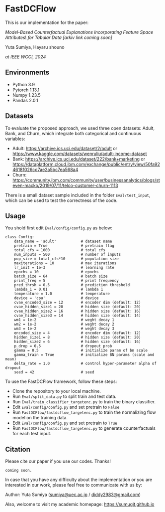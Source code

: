 # FastDCFlow
This is our implementation for the paper:

_Model-Based Counterfactual Explanations Incorporating Feature Space Attributes\\ for Tabular Data [arkiv link coming soon]_ 

Yuta Sumiya, Hayaru shouno

_at IEEE WCCI, 2024_

## Environments
- Python 3.9
- Pytorch 1.13.1
- Numpy 1.23.5
- Pandas 2.0.1

## Datasets
To evaluate the proposed approach, we used three open datasets: Adult, Bank, and Churn, which integrate both categorical and continuous variables:

- Adult: <https://archive.ics.uci.edu/dataset/2/adult> or <https://www.kaggle.com/datasets/wenruliu/adult-income-dataset>
- Bank: <https://archive.ics.uci.edu/dataset/222/bank+marketing> or <https://dataplatform.cloud.ibm.com/exchange/public/entry/view/50fa9246181026cd7ae2a5bc7ea568a4>
- Churn: <https://community.ibm.com/community/user/businessanalytics/blogs/steven-macko/2019/07/11/telco-customer-churn-1113>

There is a small dataset sample included in the folder `Eval/test_input`, which can be used to test the correctness of the code.

## Usage
You shold first edit `Eval/config/config.py` as below:
~~~~
class Config:
    data_name = 'adult'           # dataset name
    pretrain = True               # pretrain flag
    total_cfs = 1000              # total cfs
    num_inputs = 500              # number of inputs
    pop_size = total_cfs*10       # population size
    maxiterations = 10            # max iterations
    lr_init = 1e-3                # learning rate
    epochs = 10                   # epochs
    batch_size = 64               # batch size
    print_freq = 5                # print frequency
    pred_thrsh = 0.5              # prediction threshold
    lambda_1 = 0.01               # lambda 1
    temperature = 1.0             # temperature
    device = 'cpu'                # device
    cvae_encoded_size = 12        # encoder dim (default: 12)
    cvae_hidden_size1 = 20        # hidden size (default: 20)
    cvae_hidden_size2 = 16        # hidden size (default: 16)
    cvae_hidden_size3 = 14        # hidden size (default: 14)
    wm1 = 1e-2                    # weght decay 1
    wm2 = 1e-2                    # weght decay 2
    wm3 = 1e-2                    # weght decay 3
    encoded_size = 4              # encoder dim (default: 12)
    hidden_size1 = 8              # hidden size (default: 20)
    hidden_size2 = 6              # hidden size (default: 16)
    p_drop = 0.5                  # dropout prob
    gamma = 0.5                   # initialize param of bn scale
    gamma_train = True            # initialize BN params (scale and mean)
    delta_rate = 1.0              # control hyper-parameter alpha of dropout
    seed = 42                     # seed
~~~~

To use the FastDCFlow framework, follow these steps:
- Clone the repository to your local machine.
- Run `Eval/split_data.py` to split train and test data.
- Run `Eval/train_classifier_targetenc.py` to train the binary classifier.
- Edit `Eval/config/config.py` and set pretrain to `False`
- Run `FastDCFlow/fastdcflow_targetenc.py` to train the normalizing flow model on the training data.
- Edit `Eval/config/config.py` and set pretrain to `True`
- Run `FastDCFlow/fastdcflow_targetenc.py` to generate counterfactuals for each test input.

## Citation
Please cite our paper if you use our codes. Thanks!
```
coming soon.
```

In case that you have any difficulty about the implementation or you are interested in our work,  please feel free to communicate with us by:

Author: Yuta Sumiya (sumiya@uec.ac.jp / diddy2983@gmail.com)

Also, welcome to visit my academic homepage: https://sumugit.github.io
